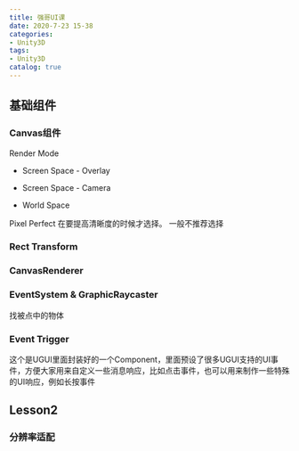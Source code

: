 ```yaml
---
title: 强哥UI课
date: 2020-7-23 15-38
categories:
- Unity3D
tags:
- Unity3D
catalog: true
---
```


## 基础组件

### Canvas组件

Render Mode

  * Screen Space - Overlay

  * Screen Space - Camera

  * World Space

Pixel Perfect 在要提高清晰度的时候才选择。 一般不推荐选择

### Rect Transform

### CanvasRenderer

### EventSystem & GraphicRaycaster

找被点中的物体

### Event Trigger

这个是UGUI里面封装好的一个Component，里面预设了很多UGUI支持的UI事件，方便大家用来自定义一些消息响应，比如点击事件，也可以用来制作一些特殊的UI响应，例如长按事件

## Lesson2

### 分辨率适配

